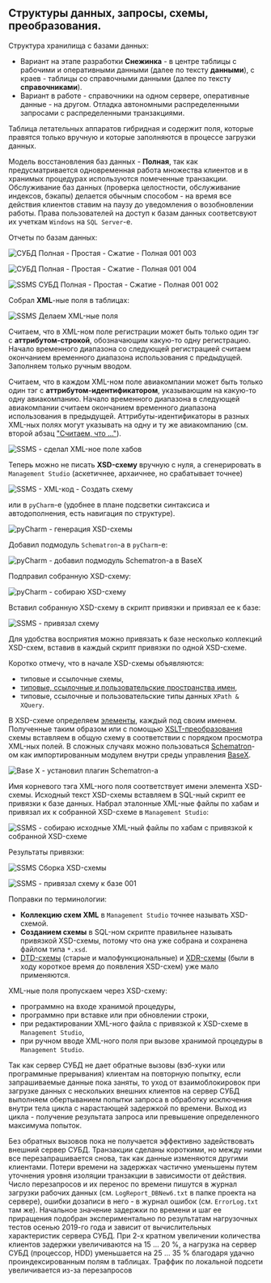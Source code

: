 Структуры данных, запросы, схемы, преобразования.
----

Структура хранилища с базами данных:
 - Вариант на этапе разработки **Снежинка** - в центре таблицы с рабочими и оперативными данными (далее по тексту **данными**), с краев - таблицы со справочными данными (далее по тексту **справочниками**).
 - Вариант в работе - справочники на одном сервере, оперативные данные - на другом. Отладка автономными распределенными запросами с распределенными транзакциями.
 
 Таблица летательных аппаратов гибридная и содержит поля, которые правятся только вручную и которые заполняются в процессе загрузки данных.
 
 Модель восстановления баз данных - **Полная**, так как предусматривается одновременная работа множества клиентов и в хранимых процедурах используются помеченные транзакции. Обслуживание баз данных (проверка целостности, обслуживание индексов, бэкапы) делается обычным способом - на время все действия клиентов ставим на паузу до уведомления о возобновлении работы. Права пользователей на доступ к базам данных соответсвуют их учеткам `Windows` на `SQL Server`-е.

Отчеты по базам данных:

![СУБД Полная - Простая - Сжатие - Полная 001 003](https://user-images.githubusercontent.com/37275122/168450358-630fa494-2c0f-4bad-afb1-42bdb44325ec.png)

![СУБД Полная - Простая - Сжатие - Полная 001 004](https://user-images.githubusercontent.com/37275122/168450362-8de3b141-e670-4067-a28e-544cd9cff239.png)

![SSMS СУБД Полная - Простая - Сжатие - Полная 001 002](https://github.com/tsv19su254052/LoadWorkData-Scripts/assets/104857185/2ebabdc5-807e-412b-b6fc-e99e17bea887)

Собрал **XML**-ные поля в таблицах:

![SSMS Делаем XML-ные поля](https://user-images.githubusercontent.com/104857185/173250391-229e37c8-c996-4d22-bf0f-7df07d0845b0.png)

Считаем, что в XML-ном поле регистрации может быть только один тэг с **аттрибутом-строкой**, обозначающим какую-то одну регистрацию.
Начало временного диапазона со следующей регистрацией считаем окончанием временного диапазона использования с предыдущей.
Заполняем только ручным вводом.

Считаем, что в каждом XML-ном поле авиакомпании может быть только один тэг с **аттрибутом-идентификатором**, указывающим на какую-то одну авиакомпанию.
Начало временного диапазона в следующей авиакомпании считаем окончанием временного диапазона использования в предыдущей.
Аттрибуты-идентификаторы в разных XML-ных полях могут указывать на одну и ту же авиакомпанию (см. второй абзац ["Считаем, что ..."](https://github.com/tsv19su254052/LoadWorkData-GUIs-and-Utilities#%D1%81%D0%BF%D1%80%D0%B0%D0%B2%D0%BE%D1%87%D0%BD%D0%B8%D0%BA%D0%B8-%D0%B8-%D0%B4%D0%B0%D0%BD%D0%BD%D1%8B%D0%B5)).

![SSMS - сделал XML-ное поле хабов](https://user-images.githubusercontent.com/104857185/221209485-7197219f-011a-4033-bac2-d2f5de120600.png)

Теперь можно не писать **XSD-схему** вручную с нуля, а сгенерировать в `Management Studio` (аскетичнее, архаичнее, но срабатывает точнее)

![SSMS - XML-код - Создать схему](https://user-images.githubusercontent.com/104857185/167261451-a42a0c66-2888-4042-88a2-679f1ef6549a.png)

или в `pyCharm`-е (удобнее в плане подсветки синтаксиса и автодополнения, есть навигация по структуре).

![pyCharm - генерация XSD-схемы](https://user-images.githubusercontent.com/104857185/219681278-eeec7953-a13d-4ac6-8e42-787312e2caba.png)

Добавил подмодуль `Schematron`-а в `pyCharm`-е:

![pyCharm - добавил подмодуль Schematron-а в BaseX](https://user-images.githubusercontent.com/104857185/221182787-665e3add-c00d-40ea-83f9-e2db1e2ca7f7.png)

Подправил собранную XSD-схему:

![pyCharm - собираю XSD-схему](https://user-images.githubusercontent.com/104857185/221181126-ef7f3812-9cc1-409d-b998-0b51b725d844.png)

Вставил собранную XSD-схему в скрипт привязки и привязал ее к базе:

![SSMS - привязал схему](https://user-images.githubusercontent.com/104857185/221206221-97c4d302-ef48-4b42-9163-f15e3559d94a.png)

Для удобства восприятия можно привязать к базе несколько коллекций XSD-схем, вставив в каждый скрипт привязки по одной XSD-схеме.

Коротко отмечу, что в начале XSD-схемы объявляются:
 - типовые и ссылочные схемы,
 - [типовые, ссылочные и пользовательские пространства имен](https://www.w3.org/TR/xmlschema11-1),
 - типовые, ссылочные и пользовательские типы данных `XPath & XQuery`.

В XSD-схеме определяем [элементы](https://www.w3schools.com/xml/schema_simple.asp), каждый под своим именем. Полученные таким образом или с помощью [XSLT-преобразования](https://docs.microsoft.com/ru-ru/visualstudio/xml-tools/how-to-execute-an-xslt-transformation-from-the-xml-editor?view=vs-2022) схемы вставляем в общую схему в соответствии с порядком просмотра XML-ных полей. В сложных случаях можно пользоваться [Schematron](https://www.schematron.com )-ом как импортированным модулем внутри среды управления [BaseX](https://en.wikipedia.org/wiki/BaseX).

![Base X - установил плагин Schematron-а](https://user-images.githubusercontent.com/104857185/220959166-377d2b44-bc79-4e97-b3f1-87393aa887c7.png)

Имя корневого тэга XML-ного поля соответствует имени элемента XSD-схемы. Исходный текст XSD-схемы вставляем в SQL-ный скрипт ее привязки к базе данных.
Набрал эталонные XML-ные файлы по хабам и привязал их к собранной XSD-схеме в `Management Studio`:

![SSMS - собираю исходные XML-ный файлы по хабам с привязкой к собранной XSD-схеме](https://user-images.githubusercontent.com/104857185/221206489-25b6699c-a312-47c6-a63d-0010e67985e6.png)

Результаты привязки:

![SSMS Сборка XSD-схемы](https://user-images.githubusercontent.com/104857185/174197029-1815510f-f813-4244-8b73-d79f40e28064.png)
 
![SSMS - привязал схему к базе 001](https://user-images.githubusercontent.com/104857185/221229955-6c2162ff-0ee3-4524-ad33-6218847b5e2d.png)

Поправки по терминологии:
 - **Коллекцию схем XML** в `Management Studio` точнее называть XSD-схемой.
 - **Созданием схемы** в SQL-ном скрипте правильнее называть привязкой XSD-схемы, потому что она уже собрана и сохранена файлом типа `*.xsd`.
 - [DTD-схемы](https://en.wikipedia.org/wiki/Document_type_definition) (старые и малофункциональные) и [XDR-схемы](https://learn.microsoft.com/ru-ru/sql/relational-databases/xml/generate-an-inline-xdr-schema?view=sql-server-ver16) (были в ходу короткое время до появления XSD-схем) уже мало применяются.

XML-ные поля пропускаем через XSD-схему:
 - программно на входе хранимой процедуры,
 - программно при вставке или при обновлении строки,
 - при редактировании XML-ного файла с привязкой к XSD-схеме в `Management Studio`,
 - при ручном вводе XML-ного поля при вызове хранимой процедуры в `Management Studio`.

Так как сервер СУБД не дает обратные вызовы (вэб-хуки или программные прерывания) клиентам на повторную попытку,
если запрашиваемые данные пока заняты, то уход от взаимоблокировок при загрузке данных с нескольких внешних клиентов на сервер СУБД выполняем
обертыванием попытки запроса в обработку исключения внутри тела цикла с нарастающей задержкой по времени.
Выход из цикла - получение результата запроса или превышение определенного максимума попыток.

Без обратных вызовов пока не получается эффективно задействовать внешний сервер СУБД. Транзакции сделаны короткими, но между ними все перезапрашивается снова, так как данные изменяются другими клиентами. Потери времени на задержках частично уменьшены путем уточнения уровня изоляции транзакции в зависимости от действия. Число перезапросов и их перенос по времени пишутся в журнал загрузки рабочих данных (см. `LogReport_DBNew6.txt` в папке проекта на сервере), ошибки дозаписи в него - в журнал ошибок (см. `ErrorLog.txt` там же). Начальное значение задержки по времени и шаг ее приращения подобран экспериментально по результатам нагрузочных тестов осенью 2019-го года и зависит от вычислительных характеристик сервера СУБД. При 2-х кратном увеличении количества клиентов задержки увеличиваются на 15 ... 20 %, а нагрузка на сервер СУБД (процессор, HDD) уменьшается на 25 ... 35 % благодаря удачно проиндексированным полям в таблицах. Траффик по локальной подсети увеличивается из-за перезапросов
